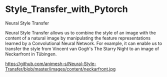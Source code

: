 # Style_Transfer_with_Pytorch

Neural Style Transfer

Neural Style Transfer allows us to combine the style of an image with the content of a natural image by manipulating the feature representations learned by a Convolutional Neural Network. For example, it can enable us to transfer the style from Vincent van Gogh's The Starry Night to an image of Neckarfront in Tübingen.

https://github.com/animesh-s/Neural-Style-Transfer/blob/master/images/content/neckarfront.jpg

